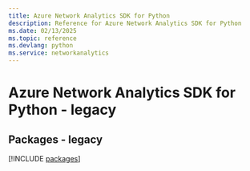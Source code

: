 ```yaml
---
title: Azure Network Analytics SDK for Python
description: Reference for Azure Network Analytics SDK for Python
ms.date: 02/13/2025
ms.topic: reference
ms.devlang: python
ms.service: networkanalytics
---
```

# Azure Network Analytics SDK for Python - legacy
## Packages - legacy
[!INCLUDE [packages](network-analytics-index.md)]
